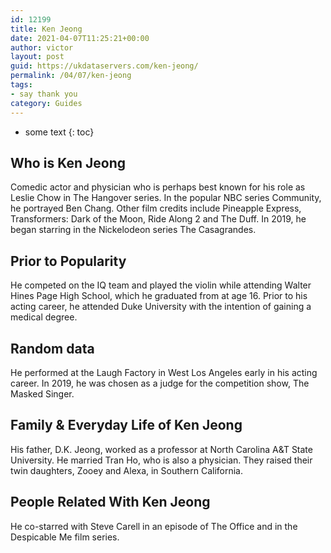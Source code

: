 ```yaml
---
id: 12199
title: Ken Jeong
date: 2021-04-07T11:25:21+00:00
author: victor
layout: post
guid: https://ukdataservers.com/ken-jeong/
permalink: /04/07/ken-jeong
tags:
- say thank you
category: Guides
---
```


* some text
{: toc}


## Who is Ken Jeong



Comedic actor and physician who is perhaps best known for his role as Leslie Chow in The Hangover series. In the popular NBC series Community, he portrayed Ben Chang. Other film credits include Pineapple Express, Transformers: Dark of the Moon, Ride Along 2 and The Duff. In 2019, he began starring in the Nickelodeon series The Casagrandes.

                
                
                
## Prior to Popularity



He competed on the IQ team and played the violin while attending Walter Hines Page High School, which he graduated from at age 16. Prior to his acting career, he attended Duke University with the intention of gaining a medical degree. 

                
                
                
## Random data



He performed at the Laugh Factory in West Los Angeles early in his acting career. In 2019, he was chosen as a judge for the competition show, The Masked Singer.

                
                
                
## Family & Everyday Life of Ken Jeong



His father, D.K. Jeong, worked as a professor at North Carolina A&T State University. He married Tran Ho, who is also a physician. They raised their twin daughters, Zooey and Alexa, in Southern California. 

                
                
                
## People Related With Ken Jeong



He co-starred with Steve Carell in an episode of The Office and in the Despicable Me film series. 

                
              
            
          
          
          